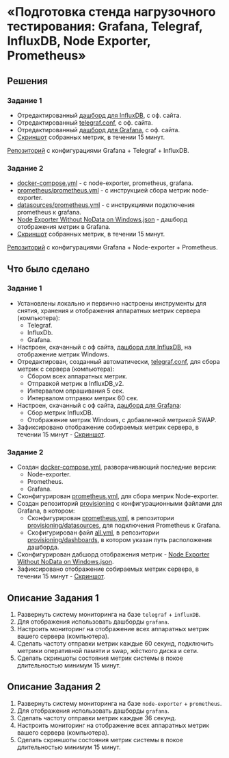 # «‎Подготовка стенда нагрузочного тестирования: Grafana, Telegraf, InfluxDB, Node Exporter, Prometheus»
## Решения
### Задание 1
* Отредактированный <a href="https://github.com/Nephedov/Performance-test/blob/main/Grafana%2BTelegraf%2BInfluxDB%20Windows/InfluxDB/Dashboards/windows_system.yml">дашборд для InfluxDB</a>, с оф. сайта.
* Отредактированный <a href="https://github.com/Nephedov/Performance-test/blob/main/Grafana%2BTelegraf%2BInfluxDB%20Windows/telegraf.conf">telegraf.conf</a>, с оф. сайта.
* Отредактированный <a href="https://github.com/Nephedov/Performance-test/blob/main/Grafana%2BTelegraf%2BInfluxDB%20Windows/Grafana/Dashboards/Windows%20System%20Metrics-My%20Config.json">дашборд для Grafana</a>,
  с оф. сайта.
* <a href="https://github.com/Nephedov/Performance-test/blob/main/ScreenshotsMetrics%20Grafana%2BTelegraf%2BInfluxDb/FullSizeScreenshotMetrics.png">Скриншот</a> собранных метрик, в течении 15 минут.

<a href="https://github.com/Nephedov/Performance-test/tree/main/Grafana%2BTelegraf%2BInfluxDB%20Windows">Репозиторий</a> с конфигурациями Grafana + Telegraf + InfluxDB.


### Задание 2
* <a href="https://github.com/Nephedov/Performance-test/blob/main/Grafana%2BNodeExporter%2BPrometheus%20Windows/docker-compose.yml">docker-compose.yml</a> - c node-exporter, prometheus, grafana.
* <a href="https://github.com/Nephedov/Performance-test/blob/main/Grafana%2BNodeExporter%2BPrometheus%20Windows/prometheus/prometheus.yml">prometheus/prometheus.yml</a> - c инструкцией сбора метрик node-exporter.
* <a href="https://github.com/Nephedov/Performance-test/blob/main/Grafana%2BNodeExporter%2BPrometheus%20Windows/grafana/provisioning/datasources/prometheus.yml">datasources/prometheus.yml</a> -
  с инструкциями подключения prometheus к grafana.
* <a href="https://github.com/Nephedov/Performance-test/blob/main/Grafana%2BNodeExporter%2BPrometheus%20Windows/grafana/dashboards/Node%20Exporter%20Without%20NoData%20on%20Windows.json">Node Exporter Without NoData on Windows.json</a> - дашборд отображения метрик в Grafana.
* <a href="https://github.com/Nephedov/Performance-test/blob/main/ScreenshotsMetrics%20Grafana%2BNodeExporter%2BPrometheus/FullSizeScreenshotMetrics.png">Скриншот</a> собранных метрик, в течении 15 минут.


<a href="https://github.com/Nephedov/Performance-test/tree/main/Grafana%2BNodeExporter%2BPrometheus%20Windows">Репозиторий</a> с конфигурациями Grafana + Node-exporter + Prometheus.
## Что было сделано
### Задание 1
* Установлены локально и первично настроены инструменты для снятия, хранения и отображения аппаратных метрик сервера (компьютера):
  * Telegraf.
  * InfluxDb.
  * Grafana.
* Настроен, скачанный с оф сайта, <a href="https://github.com/Nephedov/Performance-test/blob/main/Grafana%2BTelegraf%2BInfluxDB%20Windows/InfluxDB/Dashboards/windows_system.yml">дашборд для InfluxDB</a>,
  на отображение метрик Windows. 
* Отредактирован, созданный автоматически, <a href="https://github.com/Nephedov/Performance-test/blob/main/Grafana%2BTelegraf%2BInfluxDB%20Windows/telegraf.conf">telegraf.conf</a>, для сбора метрик с сервера
  (компьютера):
  * Сбором всех аппаратных метрик.
  * Отправкой метрик в InfluxDB_v2.
  * Интервалом опрашивания 5 сек.
  * Интервалом отправки метрик 60 сек.
* Настроен, скачанный с оф сайта,
  <a href="https://github.com/Nephedov/Performance-test/blob/main/Grafana%2BTelegraf%2BInfluxDB%20Windows/Grafana/Dashboards/Windows%20System%20Metrics-My%20Config.json">дашборд для Grafana</a>:
  * Сбор метрик InfluxDB.
  * Отображение метрик Windows, с добавленной метрикой SWAP.
* Зафиксировано отображение собираемых метрик сервера, в течении 15 минут -
  <a href="https://github.com/Nephedov/Performance-test/blob/main/ScreenshotsMetrics%20Grafana%2BTelegraf%2BInfluxDb/FullSizeScreenshotMetrics.png">Скриншот</a>.

### Задание 2
* Создан <a href="https://github.com/Nephedov/Performance-test/blob/main/Grafana%2BNodeExporter%2BPrometheus%20Windows/docker-compose.yml">docker-compose.yml</a>, разворачивающий последние версии:
  * Node-exporter.
  * Prometheus.
  * Grafana.
* Сконфигурирован <a href="https://github.com/Nephedov/Performance-test/blob/main/Grafana%2BNodeExporter%2BPrometheus%20Windows/prometheus/prometheus.yml">prometheus.yml</a>, для сбора метрик Node-exporter.
* Создан репозиторий <a href="https://github.com/Nephedov/Performance-test/tree/main/Grafana%2BNodeExporter%2BPrometheus%20Windows/grafana/provisioning">provisioning</a> с конфигурационными файлами для Grafana,
  в котором:
  * Сконфигурирован <a href="https://github.com/Nephedov/Performance-test/blob/main/Grafana%2BNodeExporter%2BPrometheus%20Windows/grafana/provisioning/datasources/prometheus.yml">prometheus.yml</a>,
    в репозитории <a href="https://github.com/Nephedov/Performance-test/tree/main/Grafana%2BNodeExporter%2BPrometheus%20Windows/grafana/provisioning/datasources">provisioning/datasources</a>,
    для подключения Prometheus к Grafana.
  * Скофигурирован файл <a href="https://github.com/Nephedov/Performance-test/blob/main/Grafana%2BNodeExporter%2BPrometheus%20Windows/grafana/provisioning/dashboards/all.yml">all.yml</a>,
    в репозитории <a href="https://github.com/Nephedov/Performance-test/tree/main/Grafana%2BNodeExporter%2BPrometheus%20Windows/grafana/provisioning/dashboards">provisioning/dashboards</a>,
    в котором указан путь расположения дашборда.
* Сконфигурирован дабшорд отображения метрик -
  <a href="https://github.com/Nephedov/Performance-test/blob/main/Grafana%2BNodeExporter%2BPrometheus%20Windows/grafana/dashboards/Node%20Exporter%20Without%20NoData%20on%20Windows.json">Node Exporter Without NoData on Windows.json</a>.
* Зафиксировано отображение собираемых метрик сервера, в течении 15 минут -
  <a href="https://github.com/Nephedov/Performance-test/blob/main/ScreenshotsMetrics%20Grafana%2BNodeExporter%2BPrometheus/FullSizeScreenshotMetrics.png">Скриншот</a>.


## Описание Задания 1
1. Развернуть систему мониторинга на базе `telegraf` + `influxDB`.
2. Для отображения использовать дашборды `grafana`.
3. Настроить мониторинг на отображение всех аппаратных метрик вашего сервера (компьютера).
4. Cделать частоту отправки метрик каждые 60 секунд, подключить метрики оперативной памяти и swap, жёсткого диска и сети.
5. Сделать скриншоты состояния метрик системы в покое длительностью минимум 15 минут.

## Описание Задания 2
1. Развернуть систему мониторинга на базе  `node-exporter` + `prometheus`.
2. Для отображения использовать дашборды `grafana`.
3. Cделать частоту отправки метрик каждые 36 секунд.
4. Настроить мониторинг на отображение всех аппаратных метрик вашего сервера (компьютера).
5. Сделать скриншоты состояния метрик системы в покое длительностью минимум 15 минут.
